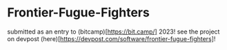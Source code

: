 # Frontier-Fugue-Fighters
submitted as an entry to (bitcamp)[https://bit.camp/] 2023! see the project on devpost (here)[https://devpost.com/software/frontier-fugue-fighters]!
